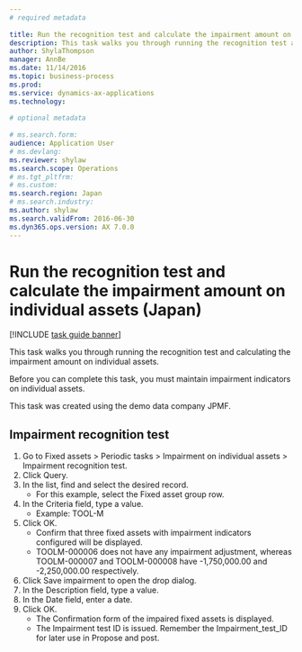 ```yaml
--- 
# required metadata 
 
title: Run the recognition test and calculate the impairment amount on individual assets (Japan)
description: This task walks you through running the recognition test and calculating the impairment amount on individual assets. 
author: ShylaThompson
manager: AnnBe 
ms.date: 11/14/2016
ms.topic: business-process 
ms.prod:  
ms.service: dynamics-ax-applications 
ms.technology:  
 
# optional metadata 
 
# ms.search.form:   
audience: Application User 
# ms.devlang:  
ms.reviewer: shylaw
ms.search.scope: Operations 
# ms.tgt_pltfrm:  
# ms.custom:  
ms.search.region: Japan
# ms.search.industry: 
ms.author: shylaw
ms.search.validFrom: 2016-06-30 
ms.dyn365.ops.version: AX 7.0.0 
---
```

# Run the recognition test and calculate the impairment amount on individual assets (Japan)

[!INCLUDE [task guide banner](../../includes/task-guide-banner.md)]

This task walks you through running the recognition test and calculating the impairment amount on individual assets.



Before you can complete this task, you must maintain impairment indicators on individual assets.



This task was created using the demo data company JPMF.


## Impairment recognition test
1. Go to Fixed assets > Periodic tasks > Impairment on individual assets > Impairment recognition test.
2. Click Query.
3. In the list, find and select the desired record.
    * For this example, select the Fixed asset group row.  
4. In the Criteria field, type a value.
    * Example: TOOL-M  
5. Click OK.
    * Confirm that three fixed assets with impairment indicators configured will be displayed.  
    * TOOLM-000006 does not have any impairment adjustment, whereas TOOLM-000007 and TOOLM-000008 have -1,750,000.00 and -2,250,000.00 respectively.  
6. Click Save impairment to open the drop dialog.
7. In the Description field, type a value.
8. In the Date field, enter a date.
9. Click OK.
    * The Confirmation form of the impaired fixed assets is displayed.  
    * The Impairment test ID is issued.     Remember the Impairment_test_ID for later use in Propose and post.   

